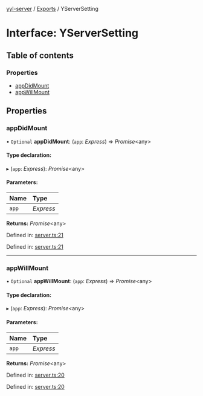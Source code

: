 [yyl-server](../README.md) / [Exports](../modules.md) / YServerSetting

# Interface: YServerSetting

## Table of contents

### Properties

- [appDidMount](yserversetting.md#appdidmount)
- [appWillMount](yserversetting.md#appwillmount)

## Properties

### appDidMount

• `Optional` **appDidMount**: (`app`: *Express*) => *Promise*<any\>

#### Type declaration:

▸ (`app`: *Express*): *Promise*<any\>

#### Parameters:

Name | Type |
:------ | :------ |
`app` | *Express* |

**Returns:** *Promise*<any\>

Defined in: [server.ts:21](https://github.com/jackness1208/yyl-server/blob/4a70c7c/src/server.ts#L21)

Defined in: [server.ts:21](https://github.com/jackness1208/yyl-server/blob/4a70c7c/src/server.ts#L21)

___

### appWillMount

• `Optional` **appWillMount**: (`app`: *Express*) => *Promise*<any\>

#### Type declaration:

▸ (`app`: *Express*): *Promise*<any\>

#### Parameters:

Name | Type |
:------ | :------ |
`app` | *Express* |

**Returns:** *Promise*<any\>

Defined in: [server.ts:20](https://github.com/jackness1208/yyl-server/blob/4a70c7c/src/server.ts#L20)

Defined in: [server.ts:20](https://github.com/jackness1208/yyl-server/blob/4a70c7c/src/server.ts#L20)
